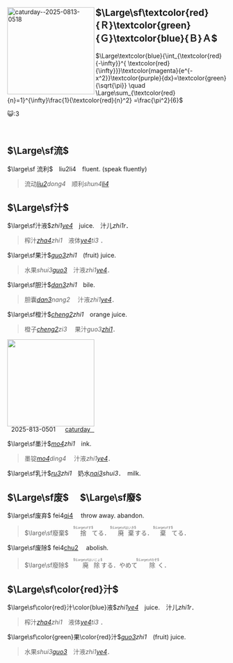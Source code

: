 <span lang=zh>


[<img title=caturday--2025-0813-0518 src="https://i.4pcdn.org/pol/1755060244683436.jpg?meta=caturday--2025-0813-0518" width=200 align=left>](https://archive.4plebs.org/pol/thread/512923831/?meta=caturday--2025-0813-0518#q512924072)

## $\Large\sf\textcolor{red}{Ｒ}\textcolor{green}{Ｇ}\textcolor{blue}{Ｂ}Ａ$

$\Large\textcolor{blue}{\int_{\textcolor{red}{-\infty}}^{ \textcolor{red}{\infty}}}\textcolor{magenta}{e^{-x^2}}\textcolor{purple}{dx}=\textcolor{green}{\sqrt{\pi}} \quad 
\Large\sum_{\textcolor{red}{n}=1}^{\infty}\frac{1}{\textcolor{red}{n}^2} =\frac{\pi^2}{6}$ 

😺:3

<br clear=all>

## $\Large\sf流$

$\large\sf 流利$　liu2li4　fluent. (speak fluently)   
>流动[*liu2*]()*dong4*　顺利*shun4*[*li4*]()

## $\Large\sf汁$

$\large\sf汁液$*zhi1*[*ye4*]()　juice.　汁儿*zhi1r*．
>榨汁[*zha4*]()*zhi1*　液体[*ye4*]()*ti3* ．

$\large\sf果汁$[*guo3*]()*zhi1*　(fruit) juice.
>水果*shui3*[*guo3*]()　汁液*zhi1*[*ye4*]()．

$\large\sf胆汁$[*dan3*]()*zhi1*　bile.   
>胆囊[*dan3*]()*nang2* 　汁液*zhi1*[*ye4*]()．

$\large\sf橙汁$[*cheng2*]()*zhi1*　orange juice.
>橙子[*cheng2*]()*zi3* 　果汁*guo3*[*zhi1*]()．

<ruby>2025-813-0501 [caturday](https://archive.4plebs.org/pol/thread/512923831/#q512924072)<rt><img src=https://i.4pcdn.org/pol/1755060244683436.jpg width=200></rt></ruby> 

$\large\sf墨汁$[*mo4*]()*zhi1*　ink.
>墨锭[*mo4*]()*ding4* 　汁液*zhi1*[*ye4*]()．


$\large\sf乳汁$[*ru3*]()*zhi1*　奶水[*nai3*]()*shui3*．　milk.




## $\Large\sf废$　 $\Large\sf廢$

$\large\sf废弃$ fei4[qi4]() 　throw away. abandon.   
>$\large\sf廢棄$　<span lang=ja><ruby>捨<rt>$\Large\sfす$</rt>てる．</ruby><ruby lang=ja> 廃棄 <rt>$\Large\sfはいき$</rt>する．</ruby><ruby lang=ja>棄<rt>$\Large\sfす$</rt>てる．</ruby>


$\large\sf废除$ fei4[chu2]() 　abolish.
>$\large\sf廢除$　<span lang=ja><ruby> 廃除 <rt>$\Large\sfはいじょ$</rt>する．</ruby>やめて<ruby lang=ja> 除 <rt>$\Large\sfのぞ$</rt>く．</ruby>  </span>  


## $\Large\sf\color{red}汁$

$\large\sf\color{red}汁\color{blue}液$*zhi1*[*ye4*]()　juice.　汁儿*zhi1r*．
>榨汁[*zha4*]()*zhi1*　液体[*ye4*]()*ti3* ．

$\large\sf\color{green}果\color{red}汁$[*guo3*]()*zhi1*　(fruit) juice.
>水果*shui3*[*guo3*]()　汁液*zhi1*[*ye4*]()．




